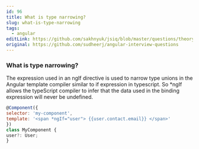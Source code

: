 ```yaml
---
id: 96
title: What is type narrowing?
slug: what-is-type-narrowing
tags:
  - angular
editLink: https://github.com/sakhnyuk/jsiq/blob/master/questions/theory/angular/96.md
original: https://github.com/sudheerj/angular-interview-questions
---
```


### What is type narrowing?

The expression used in an ngIf directive is used to narrow type unions in the Angular template compiler similar to if expression in typescript. So \*ngIf allows the typeScript compiler to infer that the data used in the binding expression will never be undefined.

```javascript
@Component({
selector: 'my-component',
template: '<span *ngIf="user"> {{user.contact.email}} </span>'
})
class MyComponent {
user?: User;
}
```